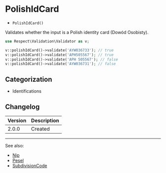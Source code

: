 # PolishIdCard

- `PolishIdCard()`

Validates whether the input is a Polish identity card (Dowód Osobisty).

```php
use Respect\Validation\Validator as v;

v::polishIdCard()->validate('AYW036733'); // true
v::polishIdCard()->validate('APH505567'); // true
v::polishIdCard()->validate('APH 505567'); // false
v::polishIdCard()->validate('AYW036731'); // false
```

## Categorization

- Identifications

## Changelog

Version | Description
--------|-------------
  2.0.0 | Created

***
See also:

- [Nip](Nip.md)
- [Pesel](Pesel.md)
- [SubdivisionCode](SubdivisionCode.md)
